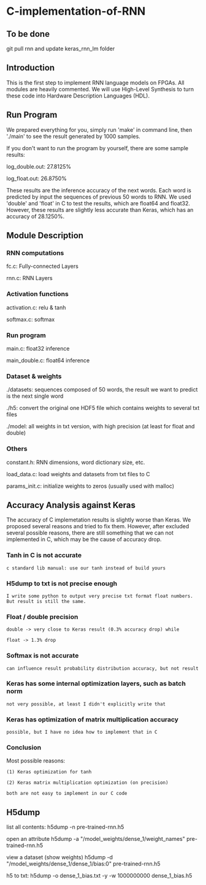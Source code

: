# C-implementation-of-RNN

## To be done
git pull rnn and update keras_rnn_lm folder

## Introduction
This is the first step to implement RNN language models on FPGAs. All modules are heavily commented. We will use High-Level Synthesis to turn these code into Hardware Description Languages (HDL). 

## Run Program
We prepared everything for you, simply run 'make' in command line, then './main' to see the result generated by 1000 samples.

If you don't want to run the program by yourself, there are some sample results:

log_double.out: 27.8125% 

log_float.out: 26.8750% 

These results are the inference accuracy of the next words. Each word is predicted by input the sequences of previous 50 words to RNN. We used 'double' and 'float' in C to test the results, which are float64 and float32. However, these results are slightly less accurate than Keras, which has an accuracy of 28.1250%. 

## Module Description

### RNN computations
fc.c: Fully-connected Layers 

rnn.c: RNN Layers 

### Activation functions
activation.c: relu & tanh 

softmax.c: softmax 

### Run program
main.c: float32 inference 

main_double.c: float64 inference 


### Dataset & weights
./datasets: sequences composed of 50 words, the result we want to predict is the next single word 

./h5: convert the original one HDF5 file which contains weights to several txt files 

./model: all weights in txt version, with high precision (at least for float and double) 


### Others
constant.h: RNN dimensions, word dictionary size, etc. 

load_data.c: load weights and datasets from txt files to C 

params_init.c: initialize weights to zeros (usually used with malloc) 

## Accuracy Analysis against Keras 
The accuracy of C implemetation results is slightly worse than Keras. We proposed several reasons and tried to fix them. However, after excluded several possible reasons, there are still something that we can not implemented in C, which may be the cause of accuracy drop.

### Tanh in C is not accurate 

	c standard lib manual: use our tanh instead of build yours 

### H5dump to txt is not precise enough

	I write some python to output very precise txt format float numbers. But result is still the same. 

### Float / double precision

	double -> very close to Keras result (0.3% accuracy drop) while 
  
	float -> 1.3% drop 

### Softmax is not accurate

	can influence result probability distribution accuracy, but not result 

### Keras has some internal optimization layers, such as batch norm 

	not very possible, at least I didn't explicitly write that 

### Keras has optimization of matrix multiplication accuracy 
	possible, but I have no idea how to implement that in C 

### Conclusion

  Most possible reasons:
  
	(1) Keras optimization for tanh
  
	(2) Keras matrix multiplication optimization (on precision)
	
	both are not easy to implement in our C code
## H5dump

list all contents: 
h5dump -n pre-trained-rnn.h5 

open an attribute 
h5dump -a "/model_weights/dense_1/weight_names" pre-trained-rnn.h5 

view a dataset (show weights) 
h5dump -d "/model_weights/dense_1/dense_1/bias:0" pre-trained-rnn.h5 

h5 to txt: 
h5dump -o dense_1_bias.txt -y -w 1000000000 dense_1_bias.h5 
